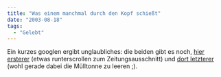 ```yaml
---
title: "Was einem manchmal durch den Kopf schießt"
date: "2003-08-18"
tags:
  - "Gelebt"
---
```


Ein kurzes googlen ergibt unglaubliches: die beiden gibt es noch, [hier ersterer](http://nibis.ni.schule.de/~willms/Presseschau.htm "Presseschau Delme-Projekt Gymnasium Willmsstraße") (etwas runterscrollen zum Zeitungsausschnitt) und [dort letzterer](http://www.pollenflug-nord.de/ "Pollenflug Nord") (wohl gerade dabei die Mülltonne zu leeren ;).
